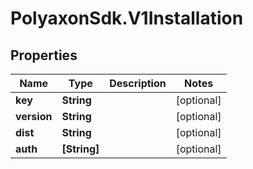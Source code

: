 # PolyaxonSdk.V1Installation

## Properties

Name | Type | Description | Notes
------------ | ------------- | ------------- | -------------
**key** | **String** |  | [optional] 
**version** | **String** |  | [optional] 
**dist** | **String** |  | [optional] 
**auth** | **[String]** |  | [optional] 


